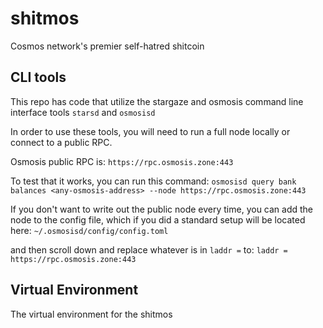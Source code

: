 # shitmos
Cosmos network's premier self-hatred shitcoin

## CLI tools
This repo has code that utilize the stargaze and osmosis command line interface tools `starsd` and `osmosisd`

In order to use these tools, you will need to run a full node locally or connect to a public RPC.

Osmosis public RPC is: `https://rpc.osmosis.zone:443`

To test that it works, you can run this command:
`osmosisd query bank balances <any-osmosis-address> --node https://rpc.osmosis.zone:443`

If you don't want to write out the public node every time, you can add the node to the config file, which if you did a standard setup will be located here:
`~/.osmosisd/config/config.toml`

and then scroll down and replace whatever is in `laddr =` to:
`laddr = https://rpc.osmosis.zone:443`

## Virtual Environment

The virtual environment for the shitmos